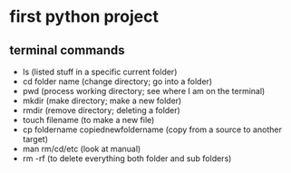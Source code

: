 # first python project
## terminal commands
- ls (listed stuff in a specific current folder)
- cd folder name (change directory; go into a folder)
- pwd (process working directory; see where I am on the terminal)
- mkdir (make directory; make a new folder)
- rmdir (remove directory; deleting a folder)
- touch filename (to make a new file)
- cp foldername copiednewfoldername (copy from a source to another target)
- man rm/cd/etc (look at manual)
- rm -rf (to delete everything both folder and sub folders)